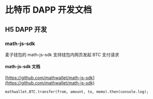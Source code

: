 # 比特币 DAPP 开发文档

## H5 DAPP 开发

### math-js-sdk

麦子钱包的 math-js-sdk 支持钱包内网页发起 BTC 支付请求

#### math-js-sdk 文档

[https://github.com/mathwallet/math-js-sdk](https://github.com/mathwallet/math-js-sdk)

```
mathwallet.BTC.transfer(from, amount, to, memo).then(console.log);
```
